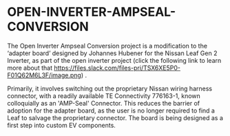 # OPEN-INVERTER-AMPSEAL-CONVERSION
The Open Inverter Ampseal Conversion project is a modification to the ‘adapter board’ designed by Johannes Hubener for the Nissan Leaf Gen 2 Inverter, as part of the open inverter project (click the following link to learn more about that https://files.slack.com/files-pri/TSX6XE5P0-F01Q62M6L3F/image.png) .

Primarily, it involves switching out the proprietary Nissan wiring harness connector, with a readily available  TE Connectivity 776163-1, known colloquially as an 'AMP-Seal' Connector. This reduces the barrier of adoption for the adapter board, as the user is no longer required to find a Leaf to salvage the proprietary connector. The board is being designed as a first step into custom EV components. 

